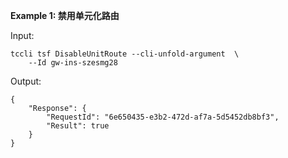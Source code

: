 **Example 1: 禁用单元化路由**



Input: 

```
tccli tsf DisableUnitRoute --cli-unfold-argument  \
    --Id gw-ins-szesmg28
```

Output: 
```
{
    "Response": {
        "RequestId": "6e650435-e3b2-472d-af7a-5d5452db8bf3",
        "Result": true
    }
}
```

